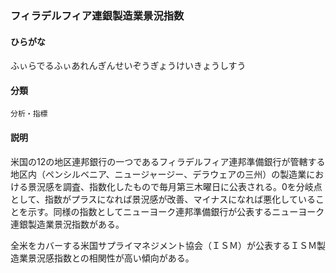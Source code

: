 <div style="display:none;">

## [あ行](securities-terms?id=あ行)
## [か行](securities-terms?id=か行)
## [さ行](securities-terms?id=さ行)
## [た行](securities-terms?id=た行)
## [な行](securities-terms?id=な行)
## [は行](securities-terms?id=は行)

</div>

### フィラデルフィア連銀製造業景況指数

#### ひらがな

ふぃらでるふぃあれんぎんせいぞうぎょうけいきょうしすう

#### 分類

`分析・指標`

#### 説明

米国の12の地区連邦銀行の一つであるフィラデルフィア連邦準備銀行が管轄する地区内（ペンシルベニア、ニュージャージー、デラウェアの三州）の製造業における景況感を調査、指数化したもので毎月第三木曜日に公表される。0を分岐点として、指数がプラスになれば景況感が改善、マイナスになれば悪化していることを示す。同様の指数としてニューヨーク連邦準備銀行が公表するニューヨーク連銀製造業景況指数がある。
 
全米をカバーする米国サプライマネジメント協会（ＩＳＭ）が公表するＩＳＭ製造業景況感指数との相関性が高い傾向がある。

<div style="display:none;">

## [ま行](securities-terms?id=ま行)
## [や行](securities-terms?id=や行)
## [ら行](securities-terms?id=ら行)
## [わ行](securities-terms?id=わ行)
## [英数字・記号](securities-terms?id=英数字・記号)

</div>

